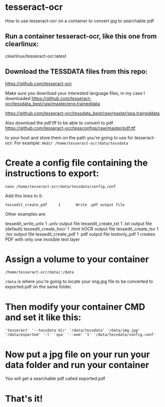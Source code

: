 # tesseract-ocr
How to use tesseract-ocr on a container to convert jpg to searchable pdf

## Run a container tesseract-ocr, like this one from clearlinux:
clearlinux/tesseract-ocr:latest

## Download the TESSDATA files from this repo:
https://github.com/tesseract-ocr

Make sure you download your interested language files, in my case I downloaded
https://github.com/tesseract-ocr/tessdata_best/raw/master/eng.traineddata

https://github.com/tesseract-ocr/tessdata_best/raw/master/spa.traineddata

Also download the pdf.tff to be able to convert to pdf
https://github.com/tesseract-ocr/tessconfigs/raw/master/pdf.ttf

to your host and store them on the path you're going to use for tesseract-ocr:
For example: ``mkdir /home/tesseract-ocr/data/tessdata``

# Create a config file containing the instructions to export:
``nano /home/tesseract-ocr/data/tessdata/config.conf``

Add this lines to it:

``tessedit_create_pdf     1       Write .pdf output file``

Other examples are:

tessedit_write_unlv 1    .unlv output file
tessedit_create_txt 1    .txt output file (default)
tessedit_create_hocr 1  .html hOCR output file
tessedit_create_tsv 1    .tsv output file
tessedit_create_pdf 1    .pdf output file
textonly_pdf 1 creates PDF with only one invisible text layer

# Assign a volume to your container 
``/home/tesseract-ocr/data/:/data``

``/data`` is where you're going to locate your img.jpg file to be converted to exported.pdf on the same folder.

# Then modify your container CMD and set it like this:
``'tesseract' '--tessdata-dir' '/data/tessdata' '/data/img.jpg' '/data/exported' '-l' 'spa' '--oem' '1' '/data/tessdata/config.conf'``
# Now put a jpg file on your run your data folder and run your container
You will get a searchable pdf called exported.pdf
# That's it!
